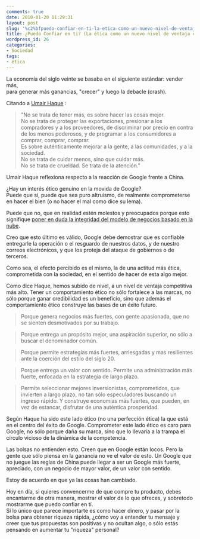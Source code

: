 ```yaml
---
comments: true
date: 2010-01-20 11:29:31
layout: post
slug: '%c2%bfpuedo-confiar-en-ti-la-etica-como-un-nuevo-nivel-de-ventaja-competitiva'
title: ¿Puedo Confiar en ti? (La ética como un nuevo nivel de ventaja competitiva)
wordpress_id: 26
categories:
- Sociedad
tags:
- ética
---
```


La economía del siglo veinte se basaba en el siguiente estándar: vender más,   
para generar más ganancias, "crecer" y luego la debacle (crash).

  
Citando a [Umair Haque](http://blogs.hbr.org/haque/2010/01/google_china_and_the_new_high.html) :

> "No se trata de tener más, es sobre hacer las cosas mejor.  
No se trata de proteger las exportaciones, presionar a los compradores y a los proveedores, de discriminar por precio en contra de los menos poderosos, y de programar a los consumidores a comprar, comprar, comprar.  
Es sobre auténticamente mejorar a la gente, a las comunidades, y a la sociedad.  
No se trata de cuidar menos, sino que cuidar más.  
No se trata de crueldad. Se trata de la atención."

Umair Haque reflexiona respecto a la reacción de Google frente a China.

¿Hay un interés ético genuino en la movida de Google?   
Puede que sí, puede que sea puro altruismo, de realmente comprometerse en hacer el bien (o no hacer el mal como dice su lema).

Puede que no, que en realidad estén molestos y preocupados porque esto signifique [poner en duda la integridad del modelo de negocios basado en la nube](http://www.roughtype.com/archives/2010/01/google_and_the_1.php).

  
Creo que esto último es válido, Google debe demostrar que es confiable entregarle la operación o el resguardo de nuestros datos, y de nuestro correos electrónicos, y que los proteja del ataque de gobiernos o de terceros.

Como sea, el efecto percibido es el mismo, la de una actitud más ética, comprometida con la sociedad, en el sentido de hacer de esta algo mejor.

Como dice Haque, hemos subido de nivel, a un nivel de ventaja competitiva más alto. Tener un comportamiento ético no sólo fortalece a las marcas, no sólo porque ganar credibilidad es un beneficio, sino que además el comportamiento ético construye las bases de un éxito futuro.

> Porque genera negocios más fuertes, con gente apasionada, que no se sienten desmotivados por su trabajo.

> Porque entrega un propósito mejor, una aspiración superior, no sólo a buscar el denominador común.

> Porque permite estrategias más fuertes, arriesgadas y mas resilientes ante la coerción del estilo del siglo 20.

> Porque entrega un valor con sentido. Permite una administración más fuerte, enfocada en la estrategia de largo plazo.

> Permite seleccionar mejores inversionistas, comprometidos, que invierten a largo plazo, no tan sólo especuladores buscando un ingreso rápido. Y construye economías más fuertes, que pueden, en vez de estancar, disfrutar de una auténtica prosperidad.

Según Haque ha sido este lado ético (no una perfección ética) la que está en el centro del éxito de Google.  Comprometer este lado ético es caro para Google, no sólo porque daña su marca, sino que lo llevaría a la trampa el círculo vicioso de la dinámica de la competencia.

Las bolsas no entienden esto. Creen que en Google están locos. Pero la gente que sólo piensa en la ganancia no ve el valor de esto. Un Google que no juegue las reglas de China puede llegar a ser un Google más fuerte, apreciado, con un negocio de mayor valor, de un valor con sentido.

Estoy de acuerdo en que ya las cosas han cambiado.

Hoy en día, si quieres convencerme de que compre tu producto, debes encantarme de otra manera, mostrar el valor de lo que ofreces, y sobretodo mostrarme que puedo confiar en tí.  
Si lo único que parece importarte es como hacer dinero, y pasar por la bolsa para obtener riqueza rápida, ¿cómo voy a entender tu mensaje y creer que tus propuestas son positivas y no ocultan algo, o sólo estás pensando en aumentar tu "riqueza" personal?



